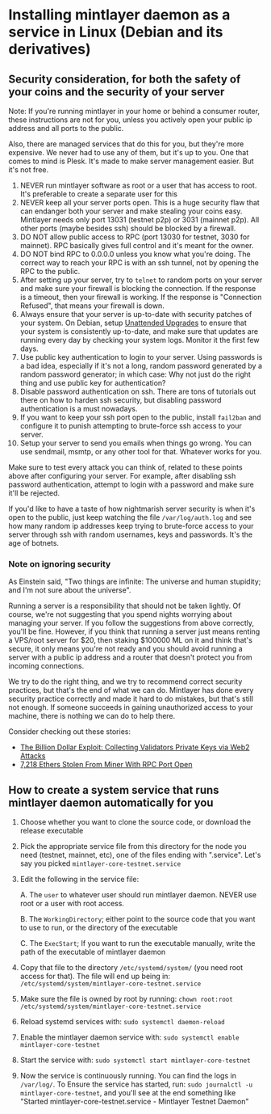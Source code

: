 # Installing mintlayer daemon as a service in Linux (Debian and its derivatives)


## Security consideration, for both the safety of your coins and the security of your server

Note: If you're running mintlayer in your home or behind a consumer router, these instructions are not for you, unless you actively open your public ip address and all ports to the public.

Also, there are managed services that do this for you, but they're more expensive. We never had to use any of them, but it's up to you. One that comes to mind is Plesk. It's made to make server management easier. But it's not free.

1. NEVER run mintlayer software as root or a user that has access to root. It's preferable to create a separate user for this
2. NEVER keep all your server ports open. This is a huge security flaw that can endanger both your server and make stealing your coins easy. Mintlayer needs only port 13031 (testnet p2p) or 3031 (mainnet p2p). All other ports (maybe besides ssh) should be blocked by a firewall.
3. DO NOT allow public access to RPC (port 13030 for testnet, 3030 for mainnet). RPC basically gives full control and it's meant for the owner.
4. DO NOT bind RPC to 0.0.0.0 unless you know what you're doing. The correct way to reach your RPC is with an ssh tunnel, not by opening the RPC to the public.
5. After setting up your server, try to `telnet` to random ports on your server and make sure your firewall is blocking the connection. If the response is a timeout, then your firewall is working. If the response is "Connection Refused", that means your firewall is down.
6. Always ensure that your server is up-to-date with security patches of your system. On Debian, setup [Unattended Upgrades](https://wiki.debian.org/UnattendedUpgrades) to ensure that your system is consistently up-to-date, and make sure that updates are running every day by checking your system logs. Monitor it the first few days.
7. Use public key authentication to login to your server. Using passwords is a bad idea, especially if it's not a long, random password generated by a random password generator; in which case: Why not just do the right thing and use public key for authentication?
8. Disable password authentication on ssh. There are tons of tutorials out there on how to harden ssh security, but disabling password authentication is a must nowadays.
9. If you want to keep your ssh port open to the public, install `fail2ban` and configure it to punish attempting to brute-force ssh access to your server.
10. Setup your server to send you emails when things go wrong. You can use sendmail, msmtp, or any other tool for that. Whatever works for you.

Make sure to test every attack you can think of, related to these points above after configuring your server. For example, after disabling ssh password authentication, attempt to login with a password and make sure it'll be rejected.

If you'd like to have a taste of how nightmarish server security is when it's open to the public, just keep watching the file `/var/log/auth.log` and see how many random ip addresses keep trying to brute-force access to your server through ssh with random usernames, keys and passwords. It's the age of botnets.

### Note on ignoring security

As Einstein said, "Two things are infinite: The universe and human stupidity; and I'm not sure about the universe".

Running a server is a responsibility that should not be taken lightly. Of course, we're not suggesting that you spend nights worrying about managing your server. If you follow the suggestions from above correctly, you'll be fine. However, if you think that running a server just means renting a VPS/root server for $20, then staking $100000 ML on it and think that's secure, it only means you're not ready and you should avoid running a server with a public ip address and a router that doesn't protect you from incoming connections.

We try to do the right thing, and we try to recommend correct security practices, but that's the end of what we can do. Mintlayer has done every security practice correctly and made it hard to do mistakes, but that's still not enough. If someone succeeds in gaining unauthorized access to your machine, there is nothing we can do to help there.

Consider checking out these stories:

- [The Billion Dollar Exploit: Collecting Validators Private Keys via Web2 Attacks](https://0d.dwalletlabs.com/the-billion-dollar-exploit-collecting-validators-private-keys-via-web2-attacks-4a385a5bb70d)
- [7,218 Ethers Stolen From Miner With RPC Port Open
](https://www.bokconsulting.com.au/blog/7218-ethers-stolen-from-miner-with-rpc-port-open/)

## How to create a system service that runs mintlayer daemon automatically for you

1. Choose whether you want to clone the source code, or download the release executable
2. Pick the appropriate service file from this directory for the node you need (testnet, mainnet, etc), one of the files ending with ".service". Let's say you picked `mintlayer-core-testnet.service`
3. Edit the following in the service file:

    A. The `user` to whatever user should run mintlayer daemon. NEVER use root or a user with root access.

    B. The `WorkingDirectory`; either point to the source code that you want to use to run, or the directory of the executable

    C. The `ExecStart`; If you want to run the executable manually, write the path of the executable of mintlayer daemon

4. Copy that file to the directory `/etc/systemd/system/` (you need root access for that). The file will end up being in: `/etc/systemd/system/mintlayer-core-testnet.service`
5. Make sure the file is owned by root by running: `chown root:root /etc/systemd/system/mintlayer-core-testnet.service`
5. Reload systemd services with: `sudo systemctl daemon-reload`
6. Enable the mintlayer daemon service with: `sudo systemctl enable mintlayer-core-testnet`
7. Start the service with: `sudo systemctl start mintlayer-core-testnet`
8. Now the service is continuously running. You can find the logs in `/var/log/`. To Ensure the service has started, run: `sudo journalctl -u mintlayer-core-testnet`, and you'll see at the end something like "Started mintlayer-core-testnet.service - Mintlayer Testnet Daemon"

